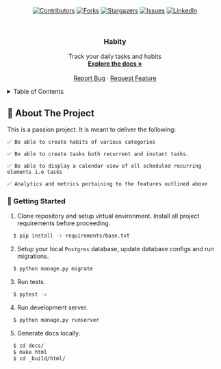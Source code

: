  <div id="top" align="center">

[![Contributors][contributors-shield]][contributors-url]
[![Forks][forks-shield]][forks-url]
[![Stargazers][stars-shield]][stars-url]
[![Issues][issues-shield]][issues-url]
[![LinkedIn][linkedin-shield]][linkedin-url]
</div>

<br />
<h3 align="center">Habity</h3>

  <p align="center">
    Track your daily tasks and habits
    <br />
    <a href="https://github.com/SharleneNdinda/habity-api/tree/master/docs"><strong>Explore the docs »</strong></a>
    <br />
    <br />
    <a href="https://github.com/SharleneNdinda/habity-api/issues">Report Bug</a>
    ·
    <a href="https://github.com/SharleneNdinda/habity-api/issues">Request Feature</a>
  </p>
</div>

<details>
  <summary>Table of Contents</summary>
  <ol>
    <li>
      <a href="#about-the-project">About The Project</a>
      <ul>
        <li><a href="#built-with">Built With</a></li>
      </ul>
    </li>
    <li>
      <a href="#getting-started">Getting Started</a>
      <ul>
        <li><a href="#prerequisites">Prerequisites</a></li>
        <li><a href="#installation">Installation</a></li>
      </ul>
    </li>
    <li><a href="#usage">Usage</a></li>
    <li><a href="#contributing">Contributing</a></li>
    <li><a href="#license">License</a></li>
    <li><a href="#contact">Contact</a></li>
    <li><a href="#acknowledgments">Acknowledgments</a></li>
  </ol>
</details>

## 🤔 About The Project

This is a passion project. It is meant to deliver the following:

    ✅ Be able to create habits of various categories

    ✅ Be able to create tasks both recurrent and instant tasks.

    ✅ Be able to display a calendar view of all scheduled recurring elements i.e tasks

    ✅ Analytics and metrics pertaining to the features outlined above

### 🚀 Getting Started

1. Clone repository and setup virtual environment. Install all project requirements before proceeding.
```sh
  $ pip install -r requirements/base.txt
```

2. Setup your local `Postgres` database, update database configs and run migrations.
```sh
  $ python manage.py migrate 
```

3. Run tests.
```sh
  $ pytest -v 
```

4. Run development server.
```sh
  $ python manage.py runserver
```

5. Generate docs locally.
```sh
  $ cd docs/
  $ make html
  $ cd _build/html/
```

[contributors-shield]: https://img.shields.io/github/contributors/SharleneNdinda/habity-api?style=for-the-badge
[contributors-url]: https://github.com/SharleneNdinda/habity-api/graphs/contributors
[forks-shield]: https://img.shields.io/github/forks/SharleneNdinda/habity-api?style=for-the-badge
[forks-url]: https://github.com/SharleneNdinda/habity-api/forks
[stars-shield]: https://img.shields.io/github/stars/SharleneNdinda/habity-api?style=for-the-badge
[stars-url]: https://github.com/SharleneNdinda/habity-api/stargazers
[issues-shield]: https://img.shields.io/github/issues/SharleneNdinda/habity-api?style=for-the-badge
[issues-url]: https://github.com/SharleneNdinda/habity-api/issues
[linkedin-shield]: https://img.shields.io/badge/-LinkedIn-black.svg?style=for-the-badge&logo=linkedin&colorB=555
[linkedin-url]: in/sharlene-mutuku-86571518b
[product-screenshot]: images/architecture.png
[x-ray-trace]: images/trace.png